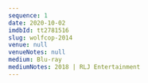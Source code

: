 ```yaml
---
sequence: 1
date: 2020-10-02
imdbId: tt2781516
slug: wolfcop-2014
venue: null
venueNotes: null
medium: Blu-ray
mediumNotes: 2018 | RLJ Entertainment
---
```


